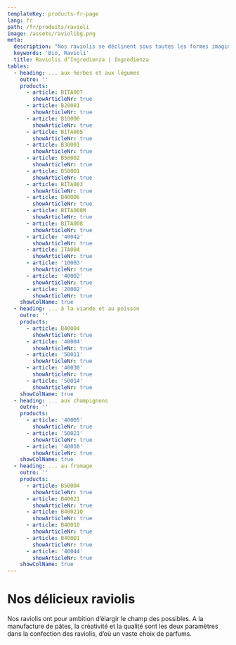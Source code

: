 ```yaml
---
templateKey: products-fr-page
lang: fr
path: /fr/produits/ravioli
image: /assets/raviolibg.png
meta:
  description: "Nos raviolis se déclinent sous toutes les formes imaginables. Les souhaitez-vous farcis à la viande ou au poisson\_? Aux légumes, aux herbes ou au fromage\_? Nous élaborons des raviolis raffinés en explorant le champ des possibles. ► Découvrir notre assortiment de raviolis"
  keywords: 'Bio, Ravioli'
  title: Raviolis d’Ingredienza | Ingredienza
tables:
  - heading: ... aux herbes et aux légumes
    outro: ''
    products:
      - article: BITA007
        showArticleNr: true
      - article: B20001
        showArticleNr: true
      - article: B10006
        showArticleNr: true
      - article: BITA005
        showArticleNr: true
      - article: B30001
        showArticleNr: true
      - article: B50002
        showArticleNr: true
      - article: B50001
        showArticleNr: true
      - article: BITA003
        showArticleNr: true
      - article: B40006
        showArticleNr: true
      - article: BITA008M
        showArticleNr: true
      - article: BITA008
        showArticleNr: true
      - article: '40042'
        showArticleNr: true
      - article: ITA004
        showArticleNr: true
      - article: '10003'
        showArticleNr: true
      - article: '40002'
        showArticleNr: true
      - article: '20002'
        showArticleNr: true
    showColName: true
  - heading: ... à la viande et au poisson
    outro: ''
    products:
      - article: B40004
        showArticleNr: true
      - article: '40004'
        showArticleNr: true
      - article: '50011'
        showArticleNr: true
      - article: '40030'
        showArticleNr: true
      - article: '50014'
        showArticleNr: true
    showColName: true
  - heading: ... aux champignons
    outro: ''
    products:
      - article: '40005'
        showArticleNr: true
      - article: '50021'
        showArticleNr: true
      - article: '40010'
        showArticleNr: true
    showColName: true
  - heading: ... au fromage
    outro: ''
    products:
      - article: B50004
        showArticleNr: true
      - article: B40021
        showArticleNr: true
      - article: B40021Q
        showArticleNr: true
      - article: B40018
        showArticleNr: true
      - article: B40001
        showArticleNr: true
      - article: '40044'
        showArticleNr: true
    showColName: true
---
```


# Nos délicieux raviolis 

Nos raviolis ont pour ambition d’élargir le champ des possibles. A la
manufacture de pâtes, la créativité et la qualité sont les deux paramètres dans
la confection des raviolis, d’où un vaste choix de parfums.
